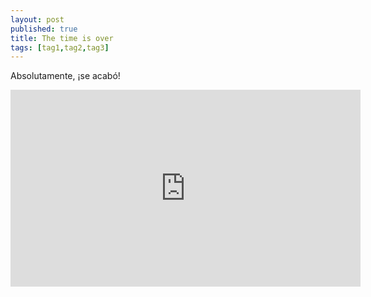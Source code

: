 ```yaml
---
layout: post
published: true
title: The time is over
tags: [tag1,tag2,tag3]
---
```


Absolutamente, ¡se acabó!

<iframe width="560" height="315" src="https://www.youtube.com/embed/-sUXMzkh-jI"
frameborder="0" allow="autoplay; encrypted-media" allowfullscreen></iframe>
